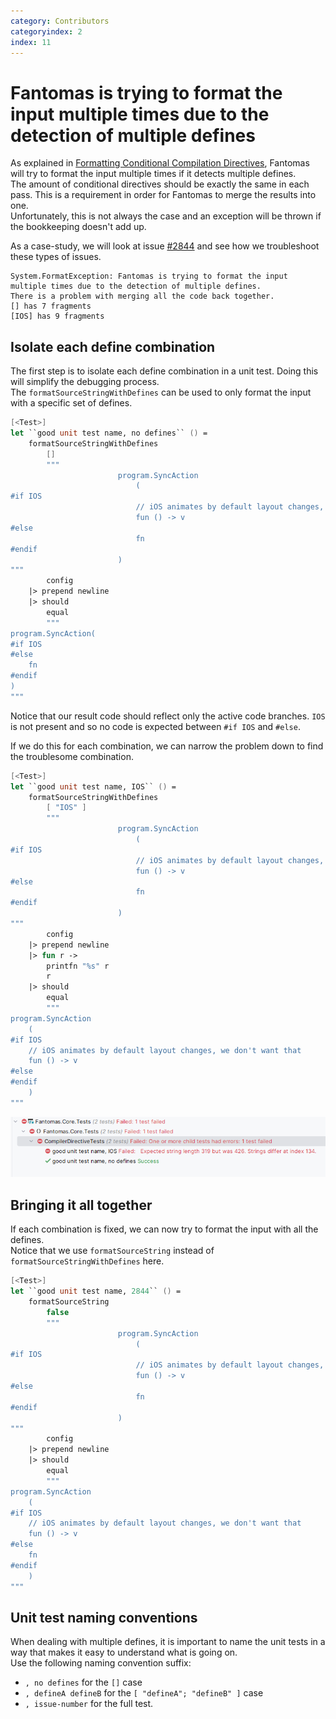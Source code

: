 ```yaml
---
category: Contributors
categoryindex: 2
index: 11
---
```


# Fantomas is trying to format the input multiple times due to the detection of multiple defines

As explained in [Formatting Conditional Compilation Directives](./Conditional%20Compilation%20Directives.html), Fantomas will try to format the input multiple times if it detects multiple defines.  
The amount of conditional directives should be exactly the same in each pass. This is a requirement in order for Fantomas to merge the results into one.  
Unfortunately, this is not always the case and an exception will be thrown if the bookkeeping doesn't add up.

As a case-study, we will look at issue [#2844](https://github.com/fsprojects/fantomas/issues/2844) and see how we troubleshoot these types of issues.

```
System.FormatException: Fantomas is trying to format the input multiple times due to the detection of multiple defines.
There is a problem with merging all the code back together.
[] has 7 fragments
[IOS] has 9 fragments
```

## Isolate each define combination

The first step is to isolate each define combination in a unit test. Doing this will simplify the debugging process.  
The `formatSourceStringWithDefines` can be used to only format the input with a specific set of defines.

```fsharp
[<Test>]
let ``good unit test name, no defines`` () =
    formatSourceStringWithDefines
        []
        """
                        program.SyncAction
                            (
#if IOS
                            // iOS animates by default layout changes, we don't want that
                            fun () -> v
#else
                            fn
#endif
                        )
"""
        config
    |> prepend newline
    |> should
        equal
        """
program.SyncAction(
#if IOS
#else
    fn
#endif
)
"""
```

Notice that our result code should reflect only the active code branches.
`IOS` is not present and so no code is expected between `#if IOS` and `#else`.

If we do this for each combination, we can narrow the problem down to find the troublesome combination.

```fsharp
[<Test>]
let ``good unit test name, IOS`` () =
    formatSourceStringWithDefines
        [ "IOS" ]
        """
                        program.SyncAction
                            (
#if IOS
                            // iOS animates by default layout changes, we don't want that
                            fun () -> v
#else
                            fn
#endif
                        )
"""
        config
    |> prepend newline
    |> fun r ->
        printfn "%s" r
        r
    |> should
        equal
        """
program.SyncAction
    (
#if IOS
    // iOS animates by default layout changes, we don't want that
    fun () -> v
#else
#endif
    )
"""
```

![Result in test explorer](../../images/multiple-times-test-explorer.png)

## Bringing it all together

If each combination is fixed, we can now try to format the input with all the defines.  
Notice that we use `formatSourceString` instead of `formatSourceStringWithDefines` here.

```fsharp
[<Test>]
let ``good unit test name, 2844`` () =
    formatSourceString
        false
        """
                        program.SyncAction
                            (
#if IOS
                            // iOS animates by default layout changes, we don't want that
                            fun () -> v
#else
                            fn
#endif
                        )
"""
        config
    |> prepend newline
    |> should
        equal
        """
program.SyncAction
    (
#if IOS
    // iOS animates by default layout changes, we don't want that
    fun () -> v
#else
    fn
#endif
    )
"""
```

## Unit test naming conventions

When dealing with multiple defines, it is important to name the unit tests in a way that makes it easy to understand what is going on.  
Use the following naming convention suffix:

- `, no defines` for the `[]` case
- `, defineA defineB` for the `[ "defineA"; "defineB" ]` case
- `, issue-number` for the full test.

<fantomas-nav previous="{{fsdocs-previous-page-link}}" next="{{fsdocs-next-page-link}}"></fantomas-nav>